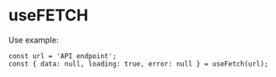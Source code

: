 # useFETCH

Use example:

```
const url = 'API endpoint';
const { data: null, loading: true, error: null } = useFetch(url);

```
